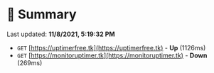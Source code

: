 # 📖 Summary
Last updated: **11/8/2021, 5:19:32 PM**

- `GET` [https://uptimerfree.tk](https://uptimerfree.tk) - **Up** (1126ms)
- `GET` [https://monitoruptimer.tk](https://monitoruptimer.tk) - **Down** (269ms)
